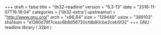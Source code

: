 +++
draft = false
title = "lib32-readline"
version = "6.3-13"
date = "2016-11-07T16:18:04"
categories = ['lib32-extra']
upstreamurl = "http://www.gnu.org/"
arch = "x86_64"
size = "129448"
usize = "389103"
sha1sum = "e1380d79f7ceac6b8d56720cfdb80cbe2ceb5f32"
+++
GNU readline library ( 32bit )